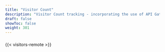 ```yaml
---
title: "Visitor Count"
description: "Visitor Count tracking - incorporating the use of API Gateway, Lambda, DynamoDB"
draft: false
showToc: false
weight: 301
--- 
```


###
{{< visitors-remote >}}

